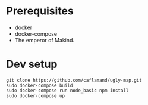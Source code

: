 Prerequisites
=
- docker
- docker-compose
- The emperor of Makind.

Dev setup
=
    git clone https://github.com/caflamand/ugly-map.git
    sudo docker-compose build
    sudo docker-compose run node_basic npm install
    sudo docker-compose up